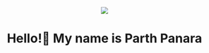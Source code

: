 <div align="center">

<img src="https://img.freepik.com/free-vector/programming-concept-illustration_114360-1351.jpg?w=826&t=st=1663649634~exp=1663650234~hmac=9821f831ff42d2790cc942e3ef6194a385d3af18a75736d632d62d845cef38c1" /><br />
<h1>Hello!👋 My name is Parth Panara</h1><br />

</div>
